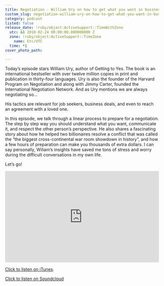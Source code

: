 ```yaml
---
title: Negotiation - William Ury on how to get what you want in business and life
custom_slug: negotiation-william-ury-on-how-to-get-what-you-want-in-business-and-life
category: podcast
listed: false
release_date: !ruby/object:ActiveSupport::TimeWithZone
  utc: &1 2018-02-24 00:00:00.000000000 Z
  zone: !ruby/object:ActiveSupport::TimeZone
    name: Etc/UTC
  time: *1
cover_photo_path: 

---
```

Today’s episode stars William Ury, author of Getting to Yes. The book is an international bestseller with over twelve million copies in print and publication in thirty-four languages. Ury is also the founder of the Harvard Program on Negotiation and along with Jimmy Carter, founded the International Negotiation Network. And as Ury mentions we are always negotiating so...

His tactics are relevant for job seekers, business deals, and even to reach an agreement with a loved one.

In this episode, we talk through a linear process to prepare for a negotiation. The step by step way you should understand what you want, communicate it, and respect the other person’s perspective. He also shares a fascinating story about how he helped two billionaires resolve a conflict that was called the “the biggest cross-continental war room showdown in history”, and how a few hours of preparation can make you thousands of extra dollars. I can say personally, Wiliam’s insights have saved me tons of stress and worry during the difficult conversations in my own life.

Let’s go!

<iframe width="100%" height="300" scrolling="no" frameborder="no" allow="autoplay" src="https://w.soundcloud.com/player/?url=https%3A//api.soundcloud.com/tracks/428790564&color=%23ff5500&auto_play=false&hide_related=false&show_comments=true&show_user=true&show_reposts=false&show_teaser=true&visual=true"></iframe>

[Click to listen on iTunes](https://soundcloud.com/positivity-dan/negotiation-william-ury-on-how-to-get-what-you-want-in-business-and-life).

[Click to listen on Soundcloud](https://soundcloud.com/positivity-dan)